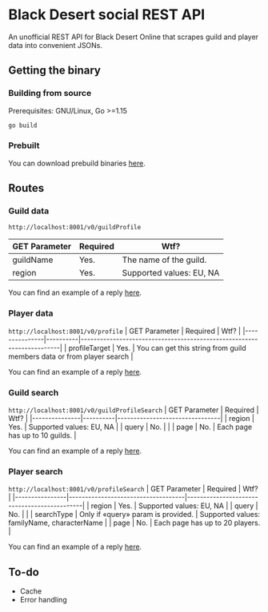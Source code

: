 # Black Desert social REST API

An unofficial REST API for Black Desert Online that scrapes guild and player data into convenient JSONs.

## Getting the binary
### Building from source
Prerequisites: GNU/Linux, Go >=1.15
```bash
go build
```

### Prebuilt
You can download prebuild binaries [here](https://gitlab.com/man90/black-desert-social-rest-api/-/pipelines).

## Routes

### Guild data
`http://localhost:8001/v0/guildProfile`

| GET Parameter | Required | Wtf?                     |
|-----------|----------|--------------------------|
| guildName | Yes.     | The name of the guild.   |
| region    | Yes.     | Supported values: EU, NA |

You can find an example of a reply [here](https://gitlab.com/man90/black-desert-social-rest-api/-/blob/master/exampleDumps/guildProfile.json).

### Player data
`http://localhost:8001/v0/profile`
| GET Parameter     | Required | Wtf?                                                                  |
|---------------|----------|-----------------------------------------------------------------------|
| profileTarget | Yes.     | You can get this string from guild members data or from player search |

You can find an example of a reply [here](https://gitlab.com/man90/black-desert-social-rest-api/-/blob/master/exampleDumps/profile.json).

### Guild search
`http://localhost:8001/v0/guildProfileSearch`
| GET Parameter | Required | Wtf?                           |
|---------------|----------|--------------------------------|
| region        | Yes.     | Supported values: EU, NA       |
| query         | No.      |                                |
| page          | No.      | Each page has up to 10 guilds. |

You can find an example of a reply [here](https://gitlab.com/man90/black-desert-social-rest-api/-/blob/master/exampleDumps/guildProfileSearch.json).

### Player search
`http://localhost:8001/v0/profileSearch`
| GET Parameter  | Required                           | Wtf?                                        |
|----------------|------------------------------------|---------------------------------------------|
| region         | Yes.                               | Supported values: EU, NA                    |
| query          | No.                                |                                             |
| searchType     | Only if «query» param is provided. | Supported values: familyName, characterName |
| page           | No.                                | Each page has up to 20 players.             |

You can find an example of a reply [here](https://gitlab.com/man90/black-desert-social-rest-api/-/blob/master/exampleDumps/profileSearch.json).

## To-do
* Cache
* Error handling

